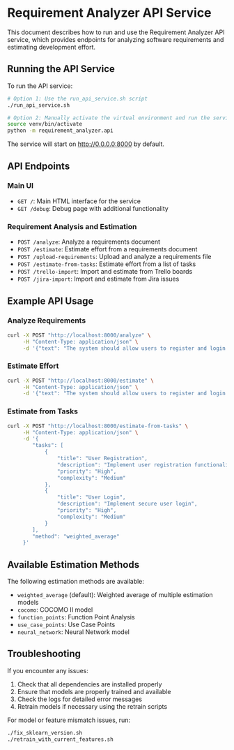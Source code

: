 # Requirement Analyzer API Service

This document describes how to run and use the Requirement Analyzer API service, which provides endpoints for analyzing software requirements and estimating development effort.

## Running the API Service

To run the API service:

```bash
# Option 1: Use the run_api_service.sh script
./run_api_service.sh

# Option 2: Manually activate the virtual environment and run the service
source venv/bin/activate
python -m requirement_analyzer.api
```

The service will start on http://0.0.0.0:8000 by default.

## API Endpoints

### Main UI
- `GET /`: Main HTML interface for the service
- `GET /debug`: Debug page with additional functionality

### Requirement Analysis and Estimation
- `POST /analyze`: Analyze a requirements document
- `POST /estimate`: Estimate effort from a requirements document
- `POST /upload-requirements`: Upload and analyze a requirements file
- `POST /estimate-from-tasks`: Estimate effort from a list of tasks
- `POST /trello-import`: Import and estimate from Trello boards
- `POST /jira-import`: Import and estimate from Jira issues

## Example API Usage

### Analyze Requirements

```bash
curl -X POST "http://localhost:8000/analyze" \
     -H "Content-Type: application/json" \
     -d '{"text": "The system should allow users to register and login. Users should be able to create and edit their profiles."}'
```

### Estimate Effort

```bash
curl -X POST "http://localhost:8000/estimate" \
     -H "Content-Type: application/json" \
     -d '{"text": "The system should allow users to register and login. Users should be able to create and edit their profiles.", "method": "weighted_average"}'
```

### Estimate from Tasks

```bash
curl -X POST "http://localhost:8000/estimate-from-tasks" \
     -H "Content-Type: application/json" \
     -d '{
        "tasks": [
            {
                "title": "User Registration",
                "description": "Implement user registration functionality",
                "priority": "High",
                "complexity": "Medium"
            },
            {
                "title": "User Login",
                "description": "Implement secure user login",
                "priority": "High",
                "complexity": "Medium"
            }
        ],
        "method": "weighted_average"
     }'
```

## Available Estimation Methods

The following estimation methods are available:

- `weighted_average` (default): Weighted average of multiple estimation models
- `cocomo`: COCOMO II model
- `function_points`: Function Point Analysis
- `use_case_points`: Use Case Points
- `neural_network`: Neural Network model

## Troubleshooting

If you encounter any issues:

1. Check that all dependencies are installed properly
2. Ensure that models are properly trained and available
3. Check the logs for detailed error messages
4. Retrain models if necessary using the retrain scripts

For model or feature mismatch issues, run:

```bash
./fix_sklearn_version.sh
./retrain_with_current_features.sh
```
